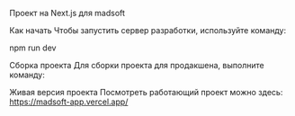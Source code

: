 Проект на Next.js для madsoft

Как начать
Чтобы запустить сервер разработки, используйте команду:

npm run dev

Сборка проекта
Для сборки проекта для продакшена, выполните команду:

Живая версия проекта
Посмотреть работающий проект можно здесь: https://madsoft-app.vercel.app/
